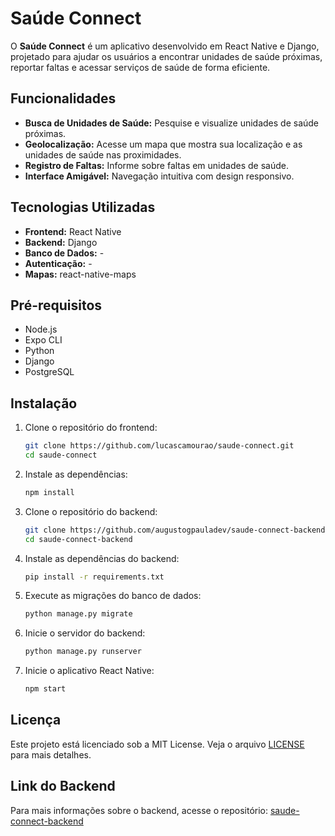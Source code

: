 
# Saúde Connect

O **Saúde Connect** é um aplicativo desenvolvido em React Native e Django, projetado para ajudar os usuários a encontrar unidades de saúde próximas, reportar faltas e acessar serviços de saúde de forma eficiente.

## Funcionalidades

- **Busca de Unidades de Saúde:** Pesquise e visualize unidades de saúde próximas.
- **Geolocalização:** Acesse um mapa que mostra sua localização e as unidades de saúde nas proximidades.
- **Registro de Faltas:** Informe sobre faltas em unidades de saúde.
- **Interface Amigável:** Navegação intuitiva com design responsivo.

## Tecnologias Utilizadas

- **Frontend:** React Native
- **Backend:** Django
- **Banco de Dados:** -
- **Autenticação:** -
- **Mapas:** react-native-maps

## Pré-requisitos

- Node.js
- Expo CLI
- Python
- Django
- PostgreSQL

## Instalação

1. Clone o repositório do frontend:
   ```bash
   git clone https://github.com/lucascamourao/saude-connect.git
   cd saude-connect
   ```

2. Instale as dependências:
   ```bash
   npm install
   ```

3. Clone o repositório do backend:
   ```bash
   git clone https://github.com/augustogpauladev/saude-connect-backend.git
   cd saude-connect-backend
   ```

4. Instale as dependências do backend:
   ```bash
   pip install -r requirements.txt
   ```

5. Execute as migrações do banco de dados:
   ```bash
   python manage.py migrate
   ```

6. Inicie o servidor do backend:
   ```bash
   python manage.py runserver
   ```

7. Inicie o aplicativo React Native:
   ```bash
   npm start
   ```

## Licença

Este projeto está licenciado sob a MIT License. Veja o arquivo [LICENSE](LICENSE) para mais detalhes.

## Link do Backend

Para mais informações sobre o backend, acesse o repositório: [saude-connect-backend](https://github.com/augustogpauladev/saude-connect-backend)
